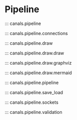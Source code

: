 # Pipeline

::: canals.pipeline

::: canals.pipeline.connections

::: canals.pipeline.draw

::: canals.pipeline.draw.draw

::: canals.pipeline.draw.graphviz

::: canals.pipeline.draw.mermaid

::: canals.pipeline.pipeline

::: canals.pipeline.save_load

::: canals.pipeline.sockets

::: canals.pipeline.validation
